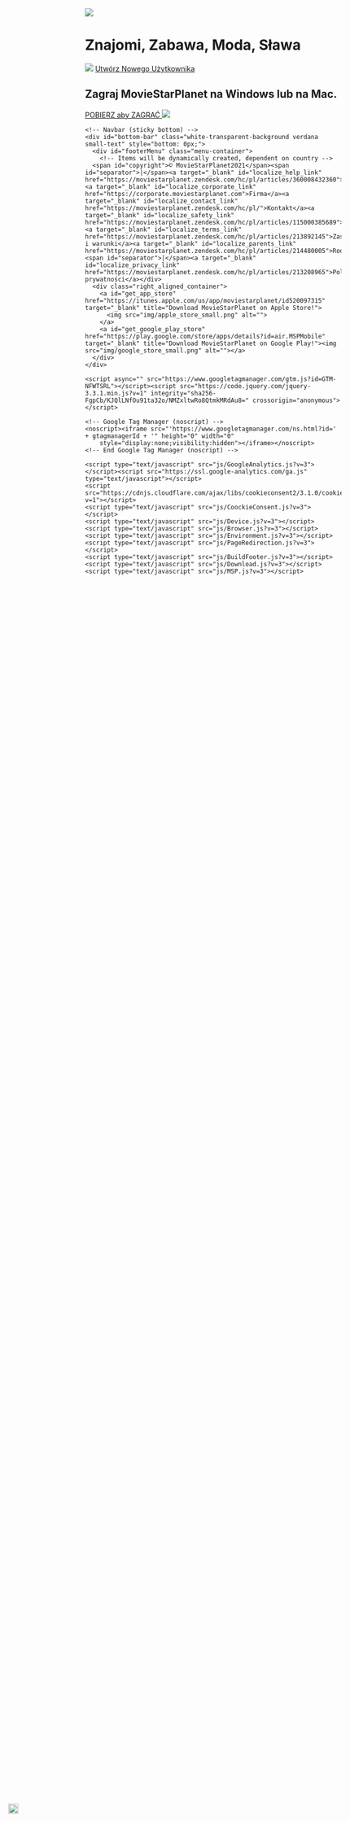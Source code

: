 
<html><head><meta charset="UTF-8">
<meta name="viewport" content="width=device-width, initial-scale=1">
<meta name="author" content="MovieStarPlanet">
<title>MovieStarPlanet</title>
<meta name="description" content="MoviestarPlanet - a social game for kids, teens &amp; tweens. Play dress up, be creative with Artbooks &amp; star in movies. Have fun in a safe online network. Fame, fortune &amp; friends is yours!">

<!-- Favicon -->
<link rel="icon" type="image/x-icon" href="img/favicon.ico">

<!-- Style -->
<link rel="stylesheet" type="text/css" href="style/moviestarplanetstyle.css?v=1">
<link rel="stylesheet" type="text/css" href="style/arrowBounce.css?v=1">
<link rel="stylesheet" type="text/css" href="https://cdnjs.cloudflare.com/ajax/libs/cookieconsent2/3.1.0/cookieconsent.min.css?v=1">

<style></style><style></style></head><body><div role="dialog" aria-live="polite" aria-label="cookieconsent" aria-describedby="cookieconsent:desc" class="cc-window cc-floating cc-type-info cc-theme-classic cc-bottom cc-right cc-color-override--1935662339 cc-invisible" style="display: none;"><!--googleoff: all--><span id="cookieconsent:desc" class="cc-message">MovieStarPlanet uses cookies to ensure you get the best experience in their website <a aria-label="learn more about cookies" role="button" tabindex="0" class="cc-link" href="https://moviestarplanet.zendesk.com/hc/articles/213208965-Privacy-Policy" rel="noopener noreferrer nofollow" target="_blank">Learn more</a></span><div class="cc-compliance"><a aria-label="dismiss cookie message" role="button" tabindex="0" class="cc-btn cc-dismiss">Got it!</a></div><!--googleon: all--></div>
  <!-- Home -->
  <div class="bgimg ">
    <div class="text-white badaboo center">
      <div class="title-container">
        <div>
          <img id="logo" src="img/logo.png">
        </div>
        <div>
          <h1 id="localize_page_subtitle" class="blurry-shadow">Znajomi, Zabawa, Moda, Sława</h1>
        </div>
        <div class="layout-element"></div>
      </div>
      <div class="button-container">
        <div class="button-margin">
          <img class="button-art" src="img/buttonArtwork01.png">
          <a id="create_new_user_button" class="main-btn-msp pink-button create-user-button-size" href="unity/redirect.html" role="button">
            <span id="localize_create_user">Utwórz Nowego Użytkownika</span>
          </a>
        </div>
        <h2 id="localize_not_supported_label" class="blurry-shadow verdana hidden">Zagraj MovieStarPlanet na Windows lub na Mac.</h2>
        <a id="download_now_button" class=" main-btn-msp blue-button download-button-size button-margin hidden" href="#" role="button" style="display: inline;">
          <span id="localize_download_and_play">POBIERZ aby ZAGRAĆ</span>
          <img class="button-icon" src="img/download_icon.svg">
        </a>
      </div>
      <div class="gift-container" style="position: absolute;left: 8%;bottom:10%;">
        <a id="gift_button" href="#" class="shrink" style="max-width: 360px;display: block;">
          <img id="gift_img" style="width: 100%;" src="img/Gift_w_Badge_pl.png">
        </a>
      </div>
    </div>

    <!-- Navbar (sticky bottom) -->
    <div id="bottom-bar" class="white-transparent-background verdana small-text" style="bottom: 0px;">
      <div id="footerMenu" class="menu-container">
        <!-- Items will be dynamically created, dependent on country -->
      <span id="copyright">© MovieStarPlanet2021</span><span id="separator">|</span><a target="_blank" id="localize_help_link" href="https://moviestarplanet.zendesk.com/hc/pl/articles/360008432360">Pomoc</a><a target="_blank" id="localize_corporate_link" href="https://corporate.moviestarplanet.com">Firma</a><a target="_blank" id="localize_contact_link" href="https://moviestarplanet.zendesk.com/hc/pl/">Kontakt</a><a target="_blank" id="localize_safety_link" href="https://moviestarplanet.zendesk.com/hc/pl/articles/115000385689">Bezpieczeństwo</a><a target="_blank" id="localize_terms_link" href="https://moviestarplanet.zendesk.com/hc/pl/articles/213892145">Zastrzeżenia i warunki</a><a target="_blank" id="localize_parents_link" href="https://moviestarplanet.zendesk.com/hc/pl/articles/214480005">Rodzice</a><span id="separator">|</span><a target="_blank" id="localize_privacy_link" href="https://moviestarplanet.zendesk.com/hc/pl/articles/213208965">Polityka prywatności</a></div>
      <div class="right_aligned_container">
        <a id="get_app_store" href="https://itunes.apple.com/us/app/moviestarplanet/id520097315" target="_blank" title="Download MovieStarPlanet on Apple Store!">
          <img src="img/apple_store_small.png" alt="">
        </a>
        <a id="get_google_play_store" href="https://play.google.com/store/apps/details?id=air.MSPMobile" target="_blank" title="Download MovieStarPlanet on Google Play!"><img src="img/google_store_small.png" alt=""></a>
      </div>
    </div>

    <script async="" src="https://www.googletagmanager.com/gtm.js?id=GTM-NFWTSRL"></script><script src="https://code.jquery.com/jquery-3.3.1.min.js?v=1" integrity="sha256-FgpCb/KJQlLNfOu91ta32o/NMZxltwRo8QtmkMRdAu8=" crossorigin="anonymous"></script>

    <!-- Google Tag Manager (noscript) -->
    <noscript><iframe src="'https://www.googletagmanager.com/ns.html?id=' + gtagmanagerId + '" height="0" width="0"
        style="display:none;visibility:hidden"></iframe></noscript>
    <!-- End Google Tag Manager (noscript) -->

    <script type="text/javascript" src="js/GoogleAnalytics.js?v=3"></script><script src="https://ssl.google-analytics.com/ga.js" type="text/javascript"></script>
    <script src="https://cdnjs.cloudflare.com/ajax/libs/cookieconsent2/3.1.0/cookieconsent.min.js?v=1"></script>
    <script type="text/javascript" src="js/CoockieConsent.js?v=3"></script>
    <script type="text/javascript" src="js/Device.js?v=3"></script>
    <script type="text/javascript" src="js/Browser.js?v=3"></script>
    <script type="text/javascript" src="js/Environment.js?v=3"></script>
    <script type="text/javascript" src="js/PageRedirection.js?v=3"></script>
    <script type="text/javascript" src="js/BuildFooter.js?v=3"></script>
    <script type="text/javascript" src="js/Download.js?v=3"></script>
    <script type="text/javascript" src="js/MSP.js?v=3"></script>



</div></body><app-content ng-version="11.1.0"></app-content></html>
